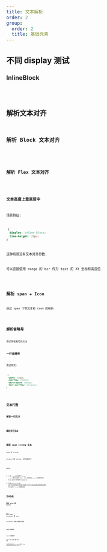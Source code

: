 ```yaml
---
title: 文本解析
order: 2
group:
  order: 2
  title: 基础元素
---
```


## 不同 display 测试

### InlineBlock

<code src="./demos/Text/SpanInlineBlock.tsx" />

## 解析文本对齐

### 解析 Block 文本对齐

<code src="./demos/Text/BlockAlign.tsx" />

### 解析 Flex 文本对齐

<code src="./demos/Text/FlexAlign.tsx" />

### 文本高度上垂直居中

场景特征:

```css
 {
  display: inline-block;
  line-height: 20px;
}
```

这种场景没有文本对齐参数,

可以直接使用 range 的 bcr 作为 text 的 XY 坐标和高度值

<code src="./demos/Text/TagInlineBlock.tsx" />

## 解析 span + Icon

测试 span 下带文本和 icon 的解析

<code src="./demos/Text/SpanIcon.tsx" />

## 解析省略号

测试带省略号的文本

### 一行省略号

测试样式:

```css
 {
  width: 190px;
  overflow: hidden;
  white-space: nowrap;
  text-overflow: ellipsis;
}
```

<code src="./demos/Text/Ellipsis.tsx" />

## 文本行数

### 解析一行文本

<code src="./demos/Text/SpanLinkRow.tsx" />

### 解析多行文本

<code src="./demos/Text/MutliLine.tsx" />

## 解析 span strong 文本

span 是 inline;

strong 也是 inline, 采用加粗样式

<code src="./demos/Text/Span.tsx" />

填的坑:

1. `b` 和 `strong`标签采用了 `bolder` , css 解析出来是 700 , 700 对应的是 `Bold` ,但是苹方没有 Bold,必须人为处理成 Semibold
2. 之前(`<=0.4.1`) trim 掉了文本所有的前后空格,但是这个场景下`2`和`条`的间距是用空格来填的, 所以去掉了 trim 空格的情况

## 文本伪类

### 解析 `after` 和 `before`

<code src="./demos/Text/Label.tsx" />

### 解析 Input `placeholder` 和 `value`

placeholder 和输入的值都在伪类里

<code src="./demos/Text/Input.tsx" />

### Input 文本居中

<code src="./demos/Text/InputAligin.tsx" />

### Input 文本垂直居中

#### Case1: line-height 超过 input 高度

目前这种垂直居中是因为 `line-height` 值超过了 input 的高度使得文本默认在垂直轴上是居中的

<code src="./demos/Text/InputVerticalAligin.tsx" />
